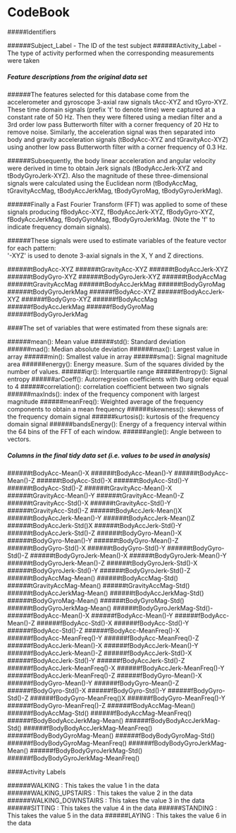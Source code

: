 # CodeBook

#####Identifiers

######Subject_Label - The ID of the test subject
######Activity_Label - The type of activity performed when the corresponding measurements were taken

##### Feature descriptions from the original data set

######The features selected for this database come from the accelerometer and gyroscope 3-axial raw signals tAcc-XYZ and tGyro-XYZ. These time domain signals (prefix 't' to denote time) were captured at a constant rate of 50 Hz. Then they were filtered using a median filter and a 3rd order low pass Butterworth filter with a corner frequency of 20 Hz to remove noise. Similarly, the acceleration signal was then separated into body and gravity acceleration signals (tBodyAcc-XYZ and tGravityAcc-XYZ) using another low pass Butterworth filter with a corner frequency of 0.3 Hz. 

######Subsequently, the body linear acceleration and angular velocity were derived in time to obtain Jerk signals (tBodyAccJerk-XYZ and tBodyGyroJerk-XYZ). Also the magnitude of these three-dimensional signals were calculated using the Euclidean norm (tBodyAccMag, tGravityAccMag, tBodyAccJerkMag, tBodyGyroMag, tBodyGyroJerkMag). 

######Finally a Fast Fourier Transform (FFT) was applied to some of these signals producing fBodyAcc-XYZ, fBodyAccJerk-XYZ, fBodyGyro-XYZ, fBodyAccJerkMag, fBodyGyroMag, fBodyGyroJerkMag. (Note the 'f' to indicate frequency domain signals). 

######These signals were used to estimate variables of the feature vector for each pattern:  
'-XYZ' is used to denote 3-axial signals in the X, Y and Z directions.

######tBodyAcc-XYZ
######tGravityAcc-XYZ
######tBodyAccJerk-XYZ
######tBodyGyro-XYZ
######tBodyGyroJerk-XYZ
######tBodyAccMag
######tGravityAccMag
######tBodyAccJerkMag
######tBodyGyroMag
######tBodyGyroJerkMag
######fBodyAcc-XYZ
######fBodyAccJerk-XYZ
######fBodyGyro-XYZ
######fBodyAccMag
######fBodyAccJerkMag
######fBodyGyroMag
######fBodyGyroJerkMag

####The set of variables that were estimated from these signals are: 

######mean(): Mean value
######std(): Standard deviation
######mad(): Median absolute deviation 
######max(): Largest value in array
######min(): Smallest value in array
######sma(): Signal magnitude area
######energy(): Energy measure. Sum of the squares divided by the number of values. 
######iqr(): Interquartile range 
######entropy(): Signal entropy
######arCoeff(): Autorregresion coefficients with Burg order equal to 4
######correlation(): correlation coefficient between two signals
######maxInds(): index of the frequency component with largest magnitude
######meanFreq(): Weighted average of the frequency components to obtain a mean frequency
######skewness(): skewness of the frequency domain signal 
######kurtosis(): kurtosis of the frequency domain signal 
######bandsEnergy(): Energy of a frequency interval within the 64 bins of the FFT of each window.
######angle(): Angle between to vectors.


##### Columns in the final tidy data set (i.e. values to be used in analysis)

######tBodyAcc-Mean()-X
######tBodyAcc-Mean()-Y
######tBodyAcc-Mean()-Z
######tBodyAcc-Std()-X
######tBodyAcc-Std()-Y
######tBodyAcc-Std()-Z
######tGravityAcc-Mean()-X
######tGravityAcc-Mean()-Y
######tGravityAcc-Mean()-Z
######tGravityAcc-Std()-X
######tGravityAcc-Std()-Y
######tGravityAcc-Std()-Z
######tBodyAccJerk-Mean()X
######tBodyAccJerk-Mean()-Y
######tBodyAccJerk-Mean()Z
######tBodyAccJerk-Std()X
######tBodyAccJerk-Std()-Y
######tBodyAccJerk-Std()-Z
######tBodyGyro-Mean()-X
######tBodyGyro-Mean()-Y
######tBodyGyro-Mean()-Z
######tBodyGyro-Std()-X
######tBodyGyro-Std()-Y
######tBodyGyro-Std()-Z
######tBodyGyroJerk-Mean()-X
######tBodyGyroJerk-Mean()-Y
######tBodyGyroJerk-Mean()-Z
######tBodyGyroJerk-Std()-X
######tBodyGyroJerk-Std()-Y
######tBodyGyroJerk-Std()-Z
######tBodyAccMag-Mean()
######tBodyAccMag-Std()
######tGravityAccMag-Mean()
######tGravityAccMag-Std()
######tBodyAccJerkMag-Mean()
######tBodyAccJerkMag-Std()
######tBodyGyroMag-Mean()
######tBodyGyroMag-Std()
######tBodyGyroJerkMag-Mean()
######tBodyGyroJerkMag-Std()-
######fBodyAcc-Mean()-X
######fBodyAcc-Mean()-Y
######fBodyAcc-Mean()-Z
######fBodyAcc-Std()-X
######fBodyAcc-Std()-Y
######fBodyAcc-Std()-Z
######fBodyAcc-MeanFreq()-X
######fBodyAcc-MeanFreq()-Y
######fBodyAcc-MeanFreq()-Z
######fBodyAccJerk-Mean()-X
######fBodyAccJerk-Mean()-Y
######fBodyAccJerk-Mean()-Z
######fBodyAccJerk-Std()-X
######fBodyAccJerk-Std()-Y
######fBodyAccJerk-Std()-Z
######fBodyAccJerk-MeanFreq()-X
######fBodyAccJerk-MeanFreq()-Y
######fBodyAccJerk-MeanFreq()-Z
######fBodyGyro-Mean()-X
######fBodyGyro-Mean()-Y
######fBodyGyro-Mean()-Z
######fBodyGyro-Std()-X
######fBodyGyro-Std()-Y
######fBodyGyro-Std()-Z
######fBodyGyro-MeanFreq()X
######fBodyGyro-MeanFreq()-Y
######fBodyGyro-MeanFreq()-Z
######fBodyAccMag-Mean()
######fBodyAccMag-Std()
######fBodyAccMag-MeanFreq()
######fBodyBodyAccJerkMag-Mean()
######fBodyBodyAccJerkMag-Std()
######fBodyBodyAccJerkMag-MeanFreq()
######fBodyBodyGyroMag-Mean()
######fBodyBodyGyroMag-Std()
######fBodyBodyGyroMag-MeanFreq()
######fBodyBodyGyroJerkMag-Mean()
######fBodyBodyGyroJerkMag-Std()
######fBodyBodyGyroJerkMag-MeanFreq()

####Activity Labels

######WALKING : This takes the value 1 in the data
######WALKING_UPSTAIRS : This takes the value 2 in the data
######WALKING_DOWNSTAIRS :  This takes the value 3 in the data
######SITTING :  This takes the value 4 in the data
######STANDING : This takes the value 5 in the data
######LAYING : This takes the value 6 in the data
